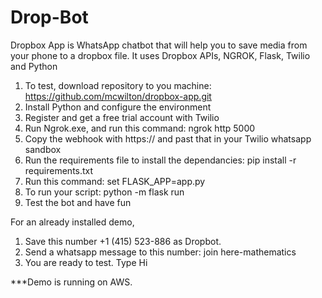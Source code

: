 # Drop-Bot
 
Dropbox App is WhatsApp chatbot that will help you to save media from your phone to 
a dropbox file.
It uses Dropbox APIs, NGROK, Flask, Twilio and Python
1. To test, download repository to you machine: https://github.com/mcwilton/dropbox-app.git
2. Install Python and configure the environment
3. Register and get a free trial account with Twilio
4. Run Ngrok.exe, and run this command: ngrok http 5000
5. Copy the webhook with https:// and past that in your Twilio whatsapp sandbox
6. Run the requirements file to install the dependancies: pip install -r requirements.txt
7. Run this command: set FLASK_APP=app.py
8. To run your script: python -m flask run
9. Test the bot and have fun


For an already installed demo, 
1. Save this number +1 (415) 523-886 as Dropbot.
1. Send a whatsapp message to this number: join here-mathematics
2. You are ready to test. Type Hi

***Demo is running on AWS.